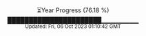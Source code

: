<p align="center">
⏳Year Progress (76.18 %) <br>
██████████████████████▁▁▁▁▁▁▁▁ <br>
<sub>Updated: Fri, 06 Oct 2023 01:10:42 GMT</sub>
</p>

